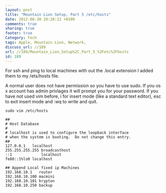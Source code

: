 ```yaml
---
layout: post
title: "Mountain Lion Setup, Part 5 /etc/hosts"
date: 2012-08-30 20:28:12 +0100 
comments: true
sharing: true
footer: true
Category: Tech
tags: Apple, Mountain Lion, Network,
discuss_url: //189
url: //189/Mountain_Lion_Setup%2C_Part_5_%2Fetc%2Fhosts
id: 189
---
```

For ssh and ping to local machines with out the .local extension I added them to my /ets/hosts file.

A normal user does not have permission so you have to use sudo. If you os x account has admin privlages it will prompt you for your password. If you have not used vim before, i for insert mode (like a standard text editor), esc to exit insert mode and :wq to write and quit.

    sudo vim /etc/hosts

    ##
    # Host Database
    #
    # localhost is used to configure the loopback interface
    # when the system is booting.  Do not change this entry.  
    ##
    127.0.0.1	localhost
    255.255.255.255	broadcasthost
    ::1             localhost 
    fe80::1%lo0	localhost
    
    ## Append Local fixed ip Machines
    192.168.10.1   router
    192.168.10.100 macmini
    192.168.10.101 krypton
    192.168.10.250 backup


